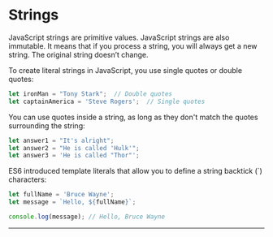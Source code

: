 # Strings
JavaScript strings are primitive values. JavaScript strings are also immutable. It means that if you process a string, you will always get a new string. The original string doesn’t change.

To create literal strings in JavaScript, you use single quotes or double quotes:

```js
let ironMan = "Tony Stark";  // Double quotes
let captainAmerica = 'Steve Rogers';  // Single quotes
```
You can use quotes inside a string, as long as they don't match the quotes surrounding the string:

```js
let answer1 = "It's alright";
let answer2 = "He is called 'Hulk'";
let answer3 = 'He is called "Thor"';
```

ES6 introduced template literals that allow you to define a string backtick (`) characters:

```js
let fullName = 'Bruce Wayne';
let message = `Hello, ${fullName}`;

console.log(message); // Hello, Bruce Wayne
```

***